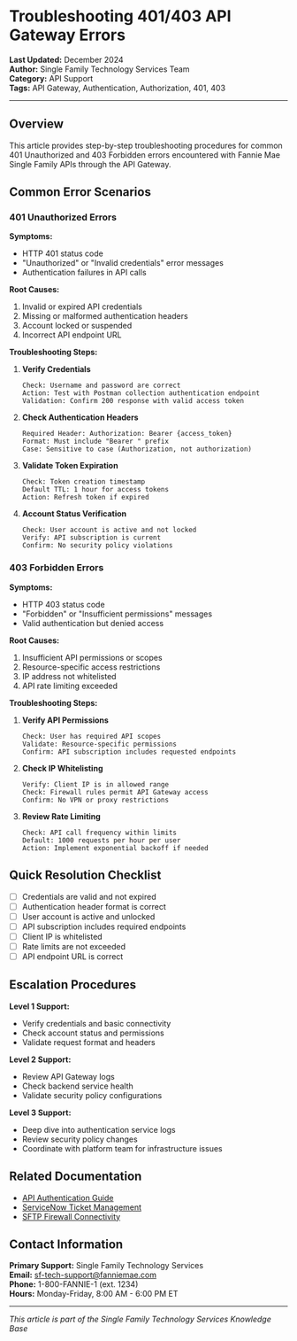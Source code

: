 # Troubleshooting 401/403 API Gateway Errors

**Last Updated:** December 2024  
**Author:** Single Family Technology Services Team  
**Category:** API Support  
**Tags:** API Gateway, Authentication, Authorization, 401, 403

---

## Overview

This article provides step-by-step troubleshooting procedures for common 401 Unauthorized and 403 Forbidden errors encountered with Fannie Mae Single Family APIs through the API Gateway.

## Common Error Scenarios

### 401 Unauthorized Errors

**Symptoms:**
- HTTP 401 status code
- "Unauthorized" or "Invalid credentials" error messages
- Authentication failures in API calls

**Root Causes:**
1. Invalid or expired API credentials
2. Missing or malformed authentication headers
3. Account locked or suspended
4. Incorrect API endpoint URL

**Troubleshooting Steps:**

1. **Verify Credentials**
   ```
   Check: Username and password are correct
   Action: Test with Postman collection authentication endpoint
   Validation: Confirm 200 response with valid access token
   ```

2. **Check Authentication Headers**
   ```
   Required Header: Authorization: Bearer {access_token}
   Format: Must include "Bearer " prefix
   Case: Sensitive to case (Authorization, not authorization)
   ```

3. **Validate Token Expiration**
   ```
   Check: Token creation timestamp
   Default TTL: 1 hour for access tokens
   Action: Refresh token if expired
   ```

4. **Account Status Verification**
   ```
   Check: User account is active and not locked
   Verify: API subscription is current
   Confirm: No security policy violations
   ```

### 403 Forbidden Errors

**Symptoms:**
- HTTP 403 status code
- "Forbidden" or "Insufficient permissions" messages
- Valid authentication but denied access

**Root Causes:**
1. Insufficient API permissions or scopes
2. Resource-specific access restrictions
3. IP address not whitelisted
4. API rate limiting exceeded

**Troubleshooting Steps:**

1. **Verify API Permissions**
   ```
   Check: User has required API scopes
   Validate: Resource-specific permissions
   Confirm: API subscription includes requested endpoints
   ```

2. **Check IP Whitelisting**
   ```
   Verify: Client IP is in allowed range
   Check: Firewall rules permit API Gateway access
   Confirm: No VPN or proxy restrictions
   ```

3. **Review Rate Limiting**
   ```
   Check: API call frequency within limits
   Default: 1000 requests per hour per user
   Action: Implement exponential backoff if needed
   ```

## Quick Resolution Checklist

- [ ] Credentials are valid and not expired
- [ ] Authentication header format is correct
- [ ] User account is active and unlocked
- [ ] API subscription includes required endpoints
- [ ] Client IP is whitelisted
- [ ] Rate limits are not exceeded
- [ ] API endpoint URL is correct

## Escalation Procedures

**Level 1 Support:**
- Verify credentials and basic connectivity
- Check account status and permissions
- Validate request format and headers

**Level 2 Support:**
- Review API Gateway logs
- Check backend service health
- Validate security policy configurations

**Level 3 Support:**
- Deep dive into authentication service logs
- Review security policy changes
- Coordinate with platform team for infrastructure issues

## Related Documentation

- [API Authentication Guide](../postman/API_Testing_Guide.md)
- [ServiceNow Ticket Management](servicenow-ticket-management.md)
- [SFTP Firewall Connectivity](sftp-firewall-connectivity.md)

## Contact Information

**Primary Support:** Single Family Technology Services  
**Email:** sf-tech-support@fanniemae.com  
**Phone:** 1-800-FANNIE-1 (ext. 1234)  
**Hours:** Monday-Friday, 8:00 AM - 6:00 PM ET

---

*This article is part of the Single Family Technology Services Knowledge Base*

